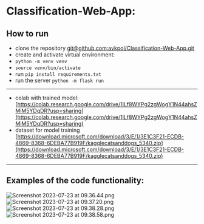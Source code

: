 # Classification-Web-App:

## How to run

* clone the repository [git@github.com:avkpol/Classification-Web-App.git]()
* create and activate virtual environment:
* `python -m venv venv`
* `source venv/bin/activate`
* run `pip install requirements.txt`
* run the server `python -m flask run`


***


* colab with trained model:[https://colab.research.google.com/drive/1lLf8WYPg2zgWogY1N44ahsZMiM5YDqDR?usp=sharing](https://colab.research.google.com/drive/1lLf8WYPg2zgWogY1N44ahsZMiM5YDqDR?usp=sharing)
* dataset for model training [https://download.microsoft.com/download/3/E/1/3E1C3F21-ECDB-4869-8368-6DEBA77B919F/kagglecatsanddogs_5340.zip](https://download.microsoft.com/download/3/E/1/3E1C3F21-ECDB-4869-8368-6DEBA77B919F/kagglecatsanddogs_5340.zip)

***


## Examples of the code functionality:

![Screenshot 2023-07-23 at 09.36.44.png](..%2F..%2F..%2F..%2FDesktop%2FScreenshot%202023-07-23%20at%2009.36.44.png)
![Screenshot 2023-07-23 at 09.37.20.png](..%2F..%2F..%2F..%2FDesktop%2FScreenshot%202023-07-23%20at%2009.37.20.png)
![Screenshot 2023-07-23 at 09.38.28.png](..%2F..%2F..%2F..%2FDesktop%2FScreenshot%202023-07-23%20at%2009.38.28.png)
![Screenshot 2023-07-23 at 09.38.58.png](..%2F..%2F..%2F..%2FDesktop%2FScreenshot%202023-07-23%20at%2009.38.58.png)